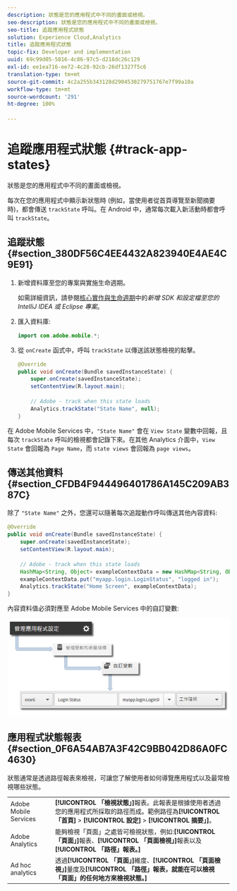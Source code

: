 ```yaml
---
description: 狀態是您的應用程式中不同的畫面或檢視。
seo-description: 狀態是您的應用程式中不同的畫面或檢視。
seo-title: 追蹤應用程式狀態
solution: Experience Cloud,Analytics
title: 追蹤應用程式狀態
topic-fix: Developer and implementation
uuid: 69c99d05-5816-4c86-97c5-d218dc26c129
exl-id: ee1ea716-ee72-4c28-92cb-26df1327f5c6
translation-type: tm+mt
source-git-commit: 4c2a255b343128d2904530279751767e7f99a10a
workflow-type: tm+mt
source-wordcount: '291'
ht-degree: 100%

---
```


# 追蹤應用程式狀態 {#track-app-states}

狀態是您的應用程式中不同的畫面或檢視。

每次在您的應用程式中顯示新狀態時 (例如，當使用者從首頁導覽至新聞摘要時)，都會傳送 `trackState` 呼叫。在 Android 中，通常每次載入新活動時都會呼叫 `trackState`。

## 追蹤狀態 {#section_380DF56C4EE4432A823940E4AE4C9E91}

1. 新增資料庫至您的專案與實施生命週期。

   如需詳細資訊，請參閱[核心實作與生命週期](/help/android/getting-started/dev-qs.md)中的&#x200B;*新增 SDK 和設定檔至您的 IntelliJ IDEA 或 Eclipse 專案*。

1. 匯入資料庫:

   ```java
   import com.adobe.mobile.*;
   ```

1. 從 `onCreate` 函式中，呼叫 `trackState` 以傳送該狀態檢視的點擊。

   ```java
   @Override 
   public void onCreate(Bundle savedInstanceState) { 
       super.onCreate(savedInstanceState); 
       setContentView(R.layout.main); 
   
       // Adobe - track when this state loads 
       Analytics.trackState("State Name", null); 
   }
   ```

在 Adobe Mobile Services 中，`"State Name"` 會在 `View State` 變數中回報，且每次 `trackState` 呼叫的檢視都會記錄下來。在其他 Analytics 介面中，`View State` 會回報為 `Page Name`，而 `state views` 會回報為 `page views`。

## 傳送其他資料 {#section_CFDB4F944496401786A145C209AB387C}

除了 `"State Name"` 之外，您還可以隨著每次追蹤動作呼叫傳送其他內容資料:

```java
@Override 
public void onCreate(Bundle savedInstanceState) { 
    super.onCreate(savedInstanceState); 
    setContentView(R.layout.main); 
  
    // Adobe - track when this state loads 
    HashMap<String, Object> exampleContextData = new HashMap<String, Object>(); 
    exampleContextData.put("myapp.login.LoginStatus", "logged in"); 
    Analytics.trackState("Home Screen", exampleContextData); 
}
```

內容資料值必須對應至 Adobe Mobile Services 中的自訂變數:

![](assets/map-variable-context-state.png)

## 應用程式狀態報表 {#section_0F6A54AB7A3F42C9BB042D86A0FC4630}

狀態通常是透過路徑報表來檢視，可讓您了解使用者如何導覽應用程式以及最常檢視哪些狀態。

|  |  |
|--- |--- |
| Adobe Mobile Services | **[!UICONTROL 「檢視狀態」]**&#x200B;報表。此報表是根據使用者透過您的應用程式所採取的路徑而成。範例路徑為&#x200B;**[!UICONTROL 「首頁]** > **[!UICONTROL 設定]** > **[!UICONTROL 摘要」]**。 |
| Adobe Analytics | 能夠檢視「頁面」之處皆可檢視狀態，例如:**[!UICONTROL 「頁面」]**&#x200B;報表、**[!UICONTROL 「頁面檢視」]**&#x200B;報表以及&#x200B;**[!UICONTROL 「路徑」報表。]** |
| Ad hoc analytics | 透過&#x200B;**[!UICONTROL 「頁面」]**&#x200B;維度、**[!UICONTROL 「頁面檢視」]**&#x200B;量度及&#x200B;**[!UICONTROL 「路徑」報表，就能在可以檢視「頁面」的任何地方來檢視狀態。]** |
